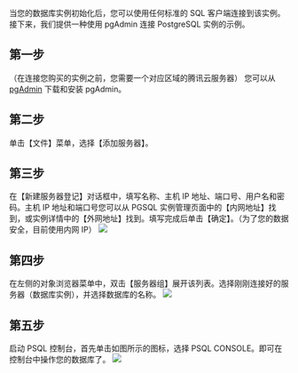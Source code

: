 当您的数据库实例初始化后，您可以使用任何标准的 SQL 客户端连接到该实例。接下来，我们提供一种使用 pgAdmin 连接 PostgreSQL 实例的示例。

## 第一步
（在连接您购买的实例之前，您需要一个对应区域的腾讯云服务器）
您可以从 [pgAdmin](https://www.pgadmin.org/download/) 下载和安装 pgAdmin。

## 第二步
单击【文件】菜单，选择【添加服务器】。

## 第三步
在【新建服务器登记】对话框中，填写名称、主机 IP 地址、端口号、用户名和密码。主机 IP 地址和端口号您可以从 PGSQL 实例管理页面中的【内网地址】找到，或实例详情中的【外网地址】找到。填写完成后单击【确定】。（为了您的数据安全，目前使用内网 IP）
![](https://main.qcloudimg.com/raw/7fa4048a66f13d291b61531a4995e576.png)

## 第四步
在左侧的对象浏览器菜单中，双击【服务器组】展开该列表。选择刚刚连接好的服务器（数据库实例），并选择数据库的名称。
![](https://main.qcloudimg.com/raw/054419d2cd09a75529d8eb7900b73866.jpg)

## 第五步
启动 PSQL 控制台，首先单击如图所示的图标，选择 PSQL CONSOLE。即可在控制台中操作您的数据库了。
![](https://main.qcloudimg.com/raw/55a06ca46df8c0d104360d9fb16a1d29.jpg)


